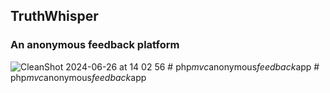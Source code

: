 ## TruthWhisper
### An anonymous feedback platform

![CleanShot 2024-06-26 at 14 02 56](https://github.com/Megaminds-BD/anonymous-feedback-app/assets/831997/63e6a800-3a42-4528-b877-03d17c1d0e08)
#   p h p _ m v c _ a n o n y m o u s _ f e e d b a c k _ a p p  
 #   p h p _ m v c _ a n o n y m o u s _ f e e d b a c k _ a p p  
 